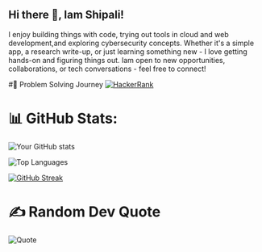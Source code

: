 ## Hi there 👋, Iam Shipali!

I enjoy building things with code, trying out tools in cloud and web development,and exploring cybersecurity concepts. Whether it's a simple app, a research write-up, or just learning something new - I love getting hands-on and figuring things out.
Iam open to new opportunities, collaborations, or tech conversations - feel free to connect!

#🎯 Problem Solving Journey
[![HackerRank](https://img.shields.io/badge/HackerRank-5%20Stars-brightgreen?style=flat&logo=HackerRank)](https://www.hackerrank.com/shipalibhandary)


# 📊 GitHub Stats:

![Your GitHub stats](https://github-readme-stats.vercel.app/api?username=shipalibhandary&show_icons=true&theme=dark)

![Top Languages](https://github-readme-stats.vercel.app/api/top-langs/?username=shipalibhandary&layout=compact&theme=dark)

[![GitHub Streak](https://streak-stats.demolab.com/?user=shipalibhandary&theme=dark)](https://git.io/streak-stats)

# ✍️ Random Dev Quote
![Quote](https://quotes-github-readme.vercel.app/api?type=horizontal&theme=dark)
